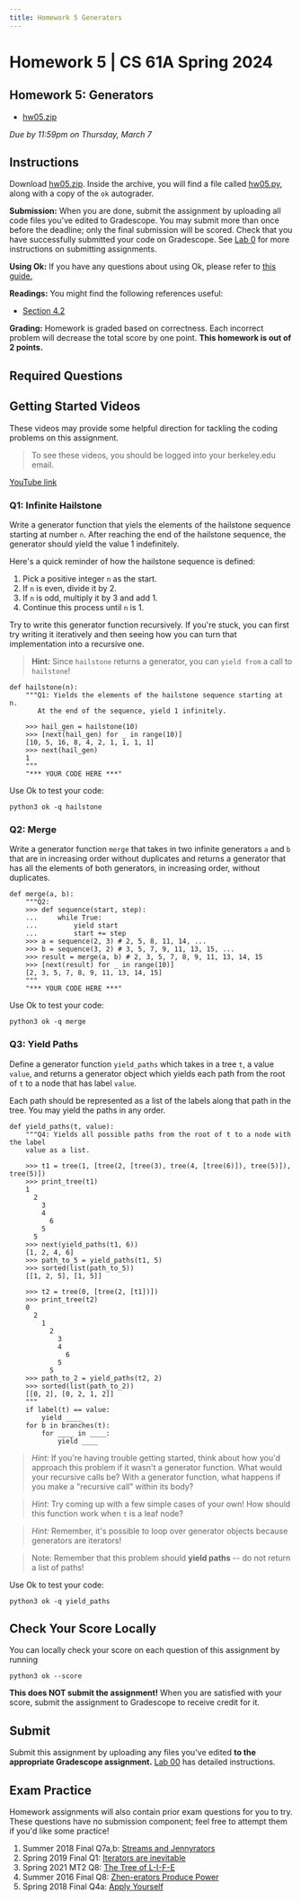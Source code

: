 ```yaml
---
title: Homework 5 Generators
---
```

# Homework 5 | CS 61A Spring 2024

## Homework 5: Generators

-   [hw05.zip](/resource/cs61a/hw/hw05.zip)

_Due by 11:59pm on Thursday, March 7_

## Instructions

Download [hw05.zip](/resource/cs61a/hw/hw05.zip). Inside the archive, you will find a file called [hw05.py](https://cs61a.org//hw/hw05/hw05.py), along with a copy of the `ok` autograder.

**Submission:** When you are done, submit the assignment by uploading all code files you've edited to Gradescope. You may submit more than once before the deadline; only the final submission will be scored. Check that you have successfully submitted your code on Gradescope. See [Lab 0](https://cs61a.org/lab/lab00#task-c-submitting-the-assignment) for more instructions on submitting assignments.

**Using Ok:** If you have any questions about using Ok, please refer to [this guide.](https://cs61a.org/articles/using-ok)

**Readings:** You might find the following references useful:

-   [Section 4.2](https://www.composingprograms.com/pages/42-implicit-sequences.html)

**Grading:** Homework is graded based on correctness. Each incorrect problem will decrease the total score by one point. **This homework is out of 2 points.**

## Required Questions

  

## Getting Started Videos

These videos may provide some helpful direction for tackling the coding problems on this assignment.

> To see these videos, you should be logged into your berkeley.edu email.

[YouTube link](https://youtu.be/playlist?list=PLx38hZJ5RLZcg5Zd4EMdx9fctIYVfJvnd)

### Q1: Infinite Hailstone

Write a generator function that yiels the elements of the hailstone sequence starting at number `n`. After reaching the end of the hailstone sequence, the generator should yield the value 1 indefinitely.

Here's a quick reminder of how the hailstone sequence is defined:

1.  Pick a positive integer `n` as the start.
2.  If `n` is even, divide it by 2.
3.  If `n` is odd, multiply it by 3 and add 1.
4.  Continue this process until `n` is 1.

Try to write this generator function recursively. If you're stuck, you can first try writing it iteratively and then seeing how you can turn that implementation into a recursive one.

> **Hint:** Since `hailstone` returns a generator, you can `yield from` a call to `hailstone`!

```
def hailstone(n):
    """Q1: Yields the elements of the hailstone sequence starting at n.
       At the end of the sequence, yield 1 infinitely.

    >>> hail_gen = hailstone(10)
    >>> [next(hail_gen) for _ in range(10)]
    [10, 5, 16, 8, 4, 2, 1, 1, 1, 1]
    >>> next(hail_gen)
    1
    """
    "*** YOUR CODE HERE ***"

```

Use Ok to test your code:

```
python3 ok -q hailstone
```

  

### Q2: Merge

Write a generator function `merge` that takes in two infinite generators `a` and `b` that are in increasing order without duplicates and returns a generator that has all the elements of both generators, in increasing order, without duplicates.

```
def merge(a, b):
    """Q2:
    >>> def sequence(start, step):
    ...     while True:
    ...         yield start
    ...         start += step
    >>> a = sequence(2, 3) # 2, 5, 8, 11, 14, ...
    >>> b = sequence(3, 2) # 3, 5, 7, 9, 11, 13, 15, ...
    >>> result = merge(a, b) # 2, 3, 5, 7, 8, 9, 11, 13, 14, 15
    >>> [next(result) for _ in range(10)]
    [2, 3, 5, 7, 8, 9, 11, 13, 14, 15]
    """
    "*** YOUR CODE HERE ***"

```

Use Ok to test your code:

```
python3 ok -q merge
```

  

### Q3: Yield Paths

Define a generator function `yield_paths` which takes in a tree `t`, a value `value`, and returns a generator object which yields each path from the root of `t` to a node that has label `value`.

Each path should be represented as a list of the labels along that path in the tree. You may yield the paths in any order.

```
def yield_paths(t, value):
    """Q4: Yields all possible paths from the root of t to a node with the label
    value as a list.

    >>> t1 = tree(1, [tree(2, [tree(3), tree(4, [tree(6)]), tree(5)]), tree(5)])
    >>> print_tree(t1)
    1
      2
        3
        4
          6
        5
      5
    >>> next(yield_paths(t1, 6))
    [1, 2, 4, 6]
    >>> path_to_5 = yield_paths(t1, 5)
    >>> sorted(list(path_to_5))
    [[1, 2, 5], [1, 5]]

    >>> t2 = tree(0, [tree(2, [t1])])
    >>> print_tree(t2)
    0
      2
        1
          2
            3
            4
              6
            5
          5
    >>> path_to_2 = yield_paths(t2, 2)
    >>> sorted(list(path_to_2))
    [[0, 2], [0, 2, 1, 2]]
    """
    if label(t) == value:
        yield ____
    for b in branches(t):
        for ____ in ____:
            yield ____

```

> _Hint:_ If you're having trouble getting started, think about how you'd approach this problem if it wasn't a generator function. What would your recursive calls be? With a generator function, what happens if you make a "recursive call" within its body?

> _Hint:_ Try coming up with a few simple cases of your own! How should this function work when `t` is a leaf node?

> _Hint:_ Remember, it's possible to loop over generator objects because generators are iterators!

> Note: Remember that this problem should **yield paths** -- do not return a list of paths!

Use Ok to test your code:

```
python3 ok -q yield_paths
```

  

## Check Your Score Locally

You can locally check your score on each question of this assignment by running

```
python3 ok --score
```

**This does NOT submit the assignment!** When you are satisfied with your score, submit the assignment to Gradescope to receive credit for it.

## Submit

Submit this assignment by uploading any files you've edited **to the appropriate Gradescope assignment.** [Lab 00](https://cs61a.org/lab/lab00/#submit-with-gradescope) has detailed instructions.

## Exam Practice

Homework assignments will also contain prior exam questions for you to try. These questions have no submission component; feel free to attempt them if you'd like some practice!

1.  Summer 2018 Final Q7a,b: [Streams and Jennyrators](https://inst.eecs.berkeley.edu/~cs61a/su18/assets/pdfs/61a-su18-final.pdf#page=9)
2.  Spring 2019 Final Q1: [Iterators are inevitable](https://cs61a.org/exam/sp19/final/61a-sp19-final.pdf#page=2)
3.  Spring 2021 MT2 Q8: [The Tree of L-I-F-E](https://cs61a.org/exam/sp21/mt2/61a-sp21-mt2.pdf#page=18)
4.  Summer 2016 Final Q8: [Zhen-erators Produce Power](https://inst.eecs.berkeley.edu//~cs61a/su16/assets/pdfs/61a-su16-final.pdf#page=13)
5.  Spring 2018 Final Q4a: [Apply Yourself](https://inst.eecs.berkeley.edu/~cs61a/sp18/assets/pdfs/61a-sp18-final.pdf#page=5)